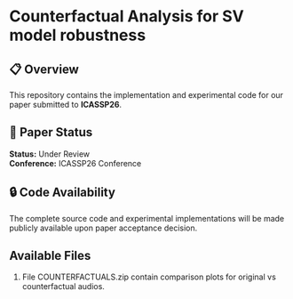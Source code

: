 # Counterfactual Analysis for SV model robustness

## 📋 Overview
This repository contains the implementation and experimental code for our paper submitted to **ICASSP26**.

## 📄 Paper Status
**Status:** Under Review  
**Conference:** ICASSP26 Conference  

## 🔒 Code Availability
The complete source code and experimental implementations will be made publicly available upon paper acceptance decision.

## Available Files
1. File COUNTERFACTUALS.zip contain comparison plots for original vs counterfactual audios.
